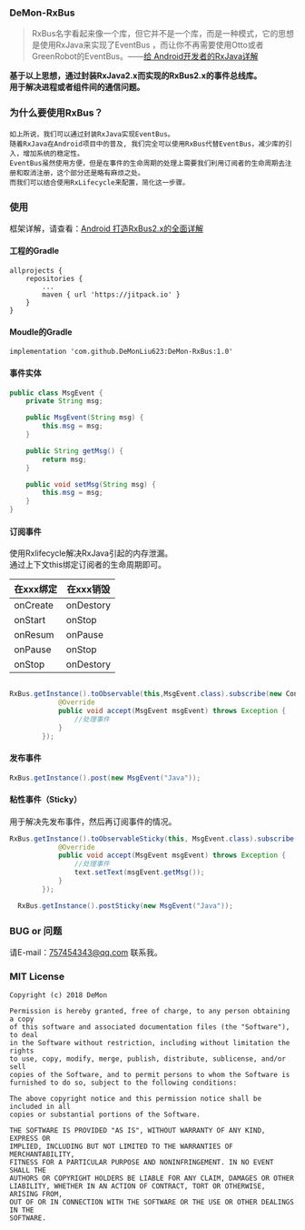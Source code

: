 ### DeMon-RxBus

>RxBus名字看起来像一个库，但它并不是一个库，而是一种模式，它的思想是使用RxJava来实现了EventBus ，而让你不再需要使用Otto或者GreenRobot的EventBus。——[给 Android开发者的RxJava详解](https://gank.io/post/560e15be2dca930e00da1083)

**基于以上思想，通过封装RxJava2.x而实现的RxBus2.x的事件总线库。**    
**用于解决进程或者组件间的通信问题。**

### 为什么要使用RxBus？
    如上所说，我们可以通过封装RxJava实现EventBus。 
    随着RxJava在Android项目中的普及, 我们完全可以使用RxBus代替EventBus，减少库的引入，增加系统的稳定性。 
    EventBus虽然使用方便，但是在事件的生命周期的处理上需要我们利用订阅者的生命周期去注册和取消注册，这个部分还是略有麻烦之处。 
    而我们可以结合使用RxLifecycle来配置，简化这一步骤。 

### 使用
框架详解，请查看：[Android 打造RxBus2.x的全面详解](https://blog.csdn.net/DeMonliuhui/article/details/82532078)

#### 工程的Gradle

```
allprojects {
    repositories {
        ...
        maven { url 'https://jitpack.io' }
    }
}
```
#### Moudle的Gradle

```
implementation 'com.github.DeMonLiu623:DeMon-RxBus:1.0'
```
#### 事件实体

```java
public class MsgEvent {
    private String msg;

    public MsgEvent(String msg) {
        this.msg = msg;
    }

    public String getMsg() {
        return msg;
    }

    public void setMsg(String msg) {
        this.msg = msg;
    }
}
```

#### 订阅事件
使用Rxlifecycle解决RxJava引起的内存泄漏。  
通过上下文this绑定订阅者的生命周期即可。  

|在xxx绑定|在xxx销毁|
|--|--|
|onCreate|onDestory|
|onStart|onStop|
|onResum|onPause|
|onPause|onStop|
|onStop|onDestory|


```java

RxBus.getInstance().toObservable(this,MsgEvent.class).subscribe(new Consumer<MsgEvent>() {
            @Override
            public void accept(MsgEvent msgEvent) throws Exception {
                //处理事件
            }
        });
```

#### 发布事件

```java
RxBus.getInstance().post(new MsgEvent("Java"));
```

#### 粘性事件（Sticky）
用于解决先发布事件，然后再订阅事件的情况。

```java
RxBus.getInstance().toObservableSticky(this, MsgEvent.class).subscribe(new Consumer<MsgEvent>() {
            @Override
            public void accept(MsgEvent msgEvent) throws Exception {
                //处理事件
                text.setText(msgEvent.getMsg());
            }
        });
```

```java
  RxBus.getInstance().postSticky(new MsgEvent("Java"));
```
### BUG or 问题
请E-mail：757454343@qq.com 联系我。


### MIT License

```
Copyright (c) 2018 DeMon

Permission is hereby granted, free of charge, to any person obtaining a copy
of this software and associated documentation files (the "Software"), to deal
in the Software without restriction, including without limitation the rights
to use, copy, modify, merge, publish, distribute, sublicense, and/or sell
copies of the Software, and to permit persons to whom the Software is
furnished to do so, subject to the following conditions:

The above copyright notice and this permission notice shall be included in all
copies or substantial portions of the Software.

THE SOFTWARE IS PROVIDED "AS IS", WITHOUT WARRANTY OF ANY KIND, EXPRESS OR
IMPLIED, INCLUDING BUT NOT LIMITED TO THE WARRANTIES OF MERCHANTABILITY,
FITNESS FOR A PARTICULAR PURPOSE AND NONINFRINGEMENT. IN NO EVENT SHALL THE
AUTHORS OR COPYRIGHT HOLDERS BE LIABLE FOR ANY CLAIM, DAMAGES OR OTHER
LIABILITY, WHETHER IN AN ACTION OF CONTRACT, TORT OR OTHERWISE, ARISING FROM,
OUT OF OR IN CONNECTION WITH THE SOFTWARE OR THE USE OR OTHER DEALINGS IN THE
SOFTWARE.
```
